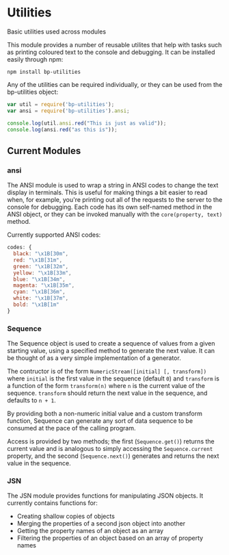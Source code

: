 # Utilities
Basic utilities used across modules

This module provides a number of reusable utilites that help with tasks such as printing 
coloured text to the console and debugging. It can be installed easily through npm:
```
npm install bp-utilities
```

Any of the utilities can be required individually, or they can be used from the bp-utilities object:

```Javascript
var util = require('bp-utilities');
var ansi = require('bp-utilities').ansi;

console.log(util.ansi.red("This is just as valid"));
console.log(ansi.red("as this is"));
```

## Current Modules

### ansi
The ANSI module is used to wrap a string in ANSI codes to change the text display in terminals.
This is useful for making things a bit easier to read when, for example, you're printing out all
of the requests to the server to the console for debugging. Each code has its own self-named method
in the ANSI object, or they can be invoked manually with the `core(property, text)` method.

Currently supported ANSI codes:
```Javascript
codes: {
  black: "\x1B[30m",
  red: "\x1B[31m",
  green: "\x1B[32m",
  yellow: "\x1B[33m",
  blue: "\x1B[34m",
  magenta: "\x1B[35m",
  cyan: "\x1B[36m",
  white: "\x1B[37m",
  bold: "\x1B[1m"
}
```

### Sequence
The Sequence object is used to create a sequence of values from a given starting value, using
a specified method to generate the next value. It can be thought of as a very simple implementation
of a generator.

The contructor is of the form `NumericStream([initial] [, transform])` where `initial` is the first
value in the sequence (default `0`) and `transform` is a function of the form `transform(n)` where `n`
is the current value of the sequence. `transform` should return the next value in the sequence, and
defaults to `n + 1`.

By providing both a non-numeric initial value and a custom transform function, Sequence can generate
any sort of data sequence to be consumed at the pace of the calling program.

Access is provided by two methods; the first (`Sequence.get()`) returns the current value and is analogous to simply
accessing the `Sequence.current` property, and the second (`Sequence.next()`) generates and returns the next value in
the sequence.

### JSN
The JSN module provides functions for manipulating JSON objects. It currently contains functions for:

* Creating shallow copies of objects
* Merging the properties of a second json object into another
* Getting the property names of an object as an array
* Filtering the properties of an object based on an array of property names
